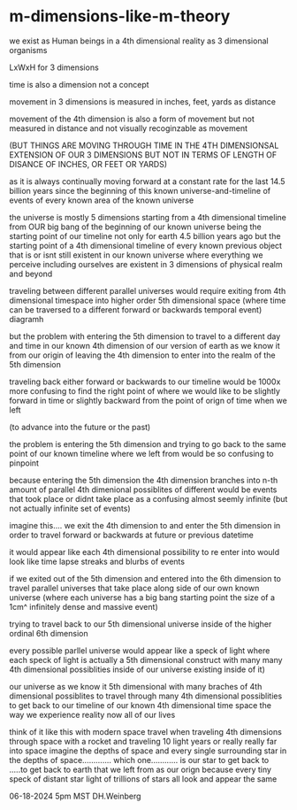 # m-dimensions-like-m-theory

we exist as Human beings in a 4th dimensional reality as 3 dimensional organisms 

LxWxH for 3 dimensions 

time is also a dimension not a concept

movement in 3 dimensions is measured in inches, feet, yards as distance

movement of the 4th dimension is also a form of movement but not measured in distance and not visually recoginzable as movement 

(BUT THINGS ARE MOVING THROUGH TIME IN THE 4TH DIMENSIONSAL EXTENSION OF OUR 3 DIMENSIONS BUT NOT IN TERMS OF LENGTH OF DISANCE OF INCHES, OR FEET OR YARDS)

as it is always continually moving forward at a constant rate for the last 14.5 billion years since the beginning of this known universe-and-timeline of events of every known area of the known universe

the universe is mostly 5 dimensions starting from a 4th dimensional timeline from OUR big bang of the beginning of our known universe being the starting point of our timeline not only for earth 4.5 billion years ago but the starting point of a 4th dimensional timeline of every known previous object that is or isnt still existent in our known universe
where everything we perceive including ourselves are existent in 3 dimensions of physical realm and beyond

traveling between different parallel universes would require exiting from 4th dimensional timespace into higher order 5th dimensional space (where time can be traversed to a different forward or backwards temporal event)
diagramh

but the problem with entering the 5th dimension to travel to a different day and time in our known 4th dimension of our version of earth as we know it from our origin of leaving the 4th dimension to enter into the realm of the 5th dimension

traveling back either forward or backwards to our timeline would be 1000x more confusing to find the right point of where we would like to be slightly forward in time or slightly backward from the point of orign of time when we left

(to advance into the future or the past)

the problem is entering the 5th dimension and trying to go back to the same point of our known timeline where we left from would be so confusing to pinpoint

because entering the 5th dimension the 4th dimension branches into n-th amount of parallel 4th dimenional possiblites of different would be events that took place or didnt take place as a confusing almost seemly infinite (but not actually infinite set of events)

imagine this.... we exit the 4th dimension to and enter the 5th dimension in order to travel forward or backwards at future or previous datetime

it would appear like each 4th dimensional possibility to re enter into would look like time lapse streaks and blurbs of events

if we exited out of the 5th dimension and entered into the 6th dimension to travel parallel universes that take place along side of our own known universe (where each universe has a big bang starting point the size of a 1cm^ infinitely dense and massive event)


trying to travel back to our 5th dimensional universe inside of the higher ordinal 6th dimension

every possible parllel universe would appear like a speck of light where each speck of light is actually a 5th dimensional construct 
with many many 4th dimensional possiblities inside of our universe existing inside of it)

our universe as we know it 5th dimensional with many braches of 4th dimensional possiblites 
to travel through many 4th dimensional possiblities to get back to our timeline of our known 4th dimensional time space the way we experience reality now all of our lives


think of it like this with modern space travel
when traveling 4th dimensions through space with a rocket and traveling 10 light years or really really far into space
imagine the depths of space and every single surrounding star in the depths of space............. which one............ is our star to get back to .....to get back to earth that we left from as our orign 
because every tiny speck of distant star light of trillions of stars all look and appear the same







06-18-2024 5pm MST
DH.Weinberg

